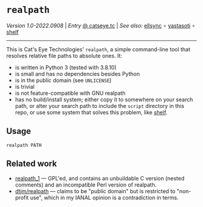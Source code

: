 `realpath`
==========

_Version 1.0-2022.0908_
| _Entry_ [@ catseye.tc](https://catseye.tc/node/realpath)
| _See also:_ [ellsync](https://github.com/catseye/ellsync#readme)
∘ [yastasoti](https://github.com/catseye/yastasoti#readme)
∘ [shelf](https://github.com/catseye/shelf#readme)

- - - -

This is Cat's Eye Technologies' `realpath`, a simple command-line tool that
resolves relative file paths to absolute ones.  It:

*   is written in Python 3 (tested with 3.8.10)
*   is small and has no dependencies besides Python
*   is in the public domain (see `UNLICENSE`)
*   is trivial
*   is not feature-compatible with GNU realpath
*   has no build/install system; either copy it to somewhere on your
    search path, or alter your search path to include the `script` directory
    in this repo, or use some system that solves this problem, like
    [shelf](http://catseye.tc/node/shelf).

Usage
-----

    realpath PATH

Related work
------------

*   [realpath_1](http://leapfrog.freeshell.org/Projects/real_path.shtml) —
    GPL'ed, and contains an unbuildable C version (nested comments) and an
    incompatible Perl version of realpath.
*   [dtjm/realpath](https://github.com/dtjm/realpath) — claims to be 
    "public domain" but is restricted to "non-profit use", which in my
    IANAL opinion is a contradiction in terms.
